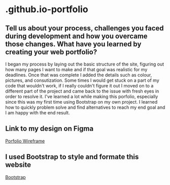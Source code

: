 # .github.io-portfolio

## Tell us about your process, challenges you faced during development and how you overcame those changes. What have you learned by creating your web portfolio?

I began my process by laying out the basic structure of the site, figuring out how many pages I want to make and if that goal was realistic for my deadlines. Once that was complete I added the details such as colour, pictures, and consutization. Some times I would get stuck on a part of my code that wouldn't work, if I really couldn't figure it out I moved on to a different part of the project and came back to the issue with fresh eyes in order to resolve it. I've learned a lot while making this porfolio, especially since this was my first time using Bootstrap on my own project. I learned how to quickly problem solve and find alternatives to reach my end goal and I am happy with the end result. 

## Link to my design on Figma
[Porfolio Wireframe](https://www.figma.com/design/90RCL8tc752tubTjdNInEy/Langis_Sara_lo-fi-whole-wireframe?node-id=0-1&p=f&t=NKfJZOpPEg7JwPPE-0)

## I used Bootstrap to style and formate this website
[Bootstrap](https://getbootstrap.com/docs/5.3/getting-started/introduction/)